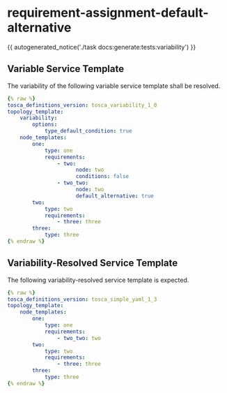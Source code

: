 # requirement-assignment-default-alternative

{{ autogenerated_notice('./task docs:generate:tests:variability') }}


## Variable Service Template

The variability of the following variable service template shall be resolved.

```yaml linenums="1"
{% raw %}
tosca_definitions_version: tosca_variability_1_0
topology_template:
    variability:
        options:
            type_default_condition: true
    node_templates:
        one:
            type: one
            requirements:
                - two:
                      node: two
                      conditions: false
                - two_two:
                      node: two
                      default_alternative: true
        two:
            type: two
            requirements:
                - three: three
        three:
            type: three
{% endraw %}
```




## Variability-Resolved Service Template

The following variability-resolved service template is expected.

```yaml linenums="1"
{% raw %}
tosca_definitions_version: tosca_simple_yaml_1_3
topology_template:
    node_templates:
        one:
            type: one
            requirements:
                - two_two: two
        two:
            type: two
            requirements:
                - three: three
        three:
            type: three
{% endraw %}
```

